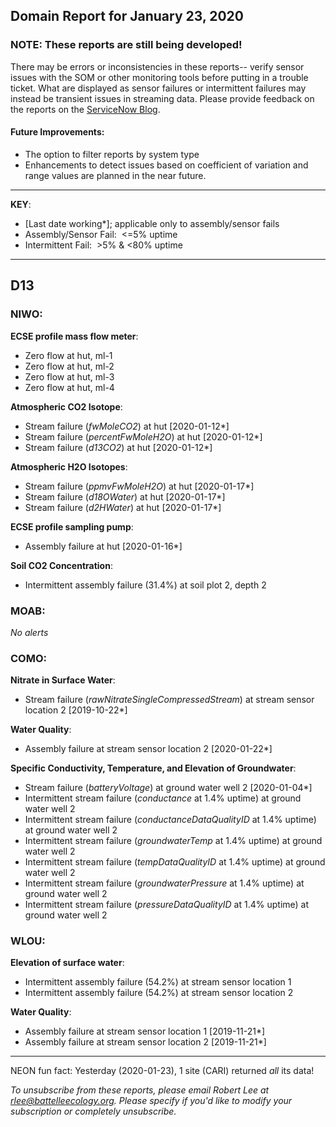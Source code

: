 ## Domain Report for January 23, 2020


### NOTE: These reports are still being developed!
There may be errors or inconsistencies in these reports-- verify sensor issues with the SOM or other monitoring tools before putting in a trouble ticket. What are displayed as sensor failures or intermittent failures may instead be transient issues in streaming data.
Please provide feedback on the reports on the [ServiceNow Blog](https://neon.service-now.com/community?id=community_blog&sys_id=9b4fbe8adbed734017ecf9041d9619be).

#### Future Improvements: 
 - The option to filter reports by system type 
 - Enhancements to detect issues based on coefficient of variation and range values are planned in the near future.

***

**KEY**:

 - [Last date working*]; applicable only to assembly/sensor fails
 - Assembly/Sensor Fail:&nbsp;&nbsp;<=5% uptime
 - Intermittent Fail:&nbsp;&nbsp;>5% & <80% uptime

***
## D13

### NIWO:

**ECSE profile mass flow meter**:
 - Zero flow at hut, ml-1
 - Zero flow at hut, ml-2
 - Zero flow at hut, ml-3
 - Zero flow at hut, ml-4

**Atmospheric CO2 Isotope**:
 - Stream failure (_fwMoleCO2_) at hut [2020-01-12*]
 - Stream failure (_percentFwMoleH2O_) at hut [2020-01-12*]
 - Stream failure (_d13CO2_) at hut [2020-01-12*]

**Atmospheric H2O Isotopes**:
 - Stream failure (_ppmvFwMoleH2O_) at hut [2020-01-17*]
 - Stream failure (_d18OWater_) at hut [2020-01-17*]
 - Stream failure (_d2HWater_) at hut [2020-01-17*]

**ECSE profile sampling pump**:
 - Assembly failure at hut [2020-01-16*]

**Soil CO2 Concentration**:
 - Intermittent assembly failure (31.4%) at soil plot 2, depth 2

### MOAB:

_No alerts_

### COMO:

**Nitrate in Surface Water**:
 - Stream failure (_rawNitrateSingleCompressedStream_) at stream sensor location 2 [2019-10-22*]

**Water Quality**:
 - Assembly failure at stream sensor location 2 [2020-01-22*]

**Specific Conductivity, Temperature, and Elevation of Groundwater**:
 - Stream failure (_batteryVoltage_) at ground water well 2 [2020-01-04*]
 - Intermittent stream failure (_conductance_ at 1.4% uptime) at ground water well 2
 - Intermittent stream failure (_conductanceDataQualityID_ at 1.4% uptime) at ground water well 2
 - Intermittent stream failure (_groundwaterTemp_ at 1.4% uptime) at ground water well 2
 - Intermittent stream failure (_tempDataQualityID_ at 1.4% uptime) at ground water well 2
 - Intermittent stream failure (_groundwaterPressure_ at 1.4% uptime) at ground water well 2
 - Intermittent stream failure (_pressureDataQualityID_ at 1.4% uptime) at ground water well 2

### WLOU:

**Elevation of surface water**:
 - Intermittent assembly failure (54.2%) at stream sensor location 1
 - Intermittent assembly failure (54.2%) at stream sensor location 2

**Water Quality**:
 - Assembly failure at stream sensor location 1 [2019-11-21*]
 - Assembly failure at stream sensor location 2 [2019-11-21*]

***
NEON fun fact: Yesterday (2020-01-23), 1 site (CARI) returned _all_ its data!

_To unsubscribe from these reports, please email Robert Lee at rlee@battelleecology.org. Please specify if you'd like to modify your subscription or completely unsubscribe._
